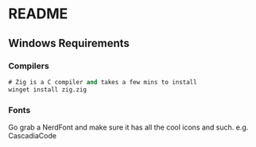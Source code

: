 # README

## Windows Requirements

### Compilers

```ps
# Zig is a C compiler and takes a few mins to install
winget install zig.zig
```

### Fonts

Go grab a NerdFont and make sure it has all the cool icons and such. e.g. CascadiaCode


